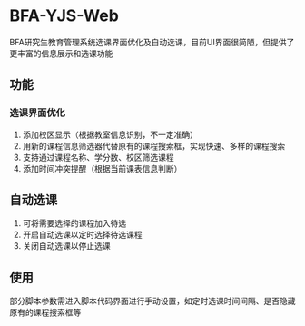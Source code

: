 # BFA-YJS-Web

BFA研究生教育管理系统选课界面优化及自动选课，目前UI界面很简陋，但提供了更丰富的信息展示和选课功能

## 功能

### 选课界面优化

1. 添加校区显示（根据教室信息识别，不一定准确）
2. 用新的课程信息筛选器代替原有的课程搜索框，实现快速、多样的课程搜索
3. 支持通过课程名称、学分数、校区筛选课程
4. 添加时间冲突提醒（根据当前课表信息判断）

## 自动选课

1. 可将需要选择的课程加入待选
2. 开启自动选课以定时选择待选课程
3. 关闭自动选课以停止选课

## 使用

部分脚本参数需进入脚本代码界面进行手动设置，如定时选课时间间隔、是否隐藏原有的课程搜索框等
